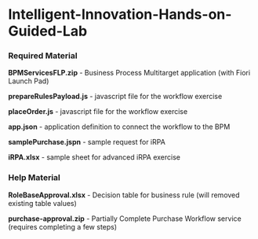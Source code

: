 # Intelligent-Innovation-Hands-on-Guided-Lab

### Required Material
**BPMServicesFLP.zip** - Business Process Multitarget application (with Fiori Launch Pad)

**prepareRulesPayload.js** - javascript file for the workflow exercise

**placeOrder.js** - javascript file for the workflow exercise

**app.json** - application definition to connect the workflow to the BPM

**samplePurchase.jspn** - sample request for iRPA

**iRPA.xlsx** - sample sheet for advanced iRPA exercise 

### Help Material
**RoleBaseApproval.xlsx** - Decision table for business rule (will removed existing table values) 

**purchase-approval.zip** - Partially Complete Purchase Workflow service (requires completing a few steps)
